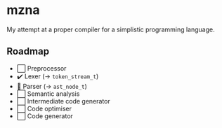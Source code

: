 # mzna
My attempt at a proper compiler for a simplistic programming language.

## Roadmap
* :white_large_square: Preprocessor
* :heavy_check_mark: Lexer (→ `token_stream_t`)
* :construction: Parser (→ `ast_node_t`)
* :white_large_square: Semantic analysis
* :white_large_square: Intermediate code generator
* :white_large_square: Code optimiser
* :white_large_square: Code generator